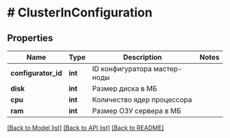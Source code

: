 # # ClusterInConfiguration

## Properties

Name | Type | Description | Notes
------------ | ------------- | ------------- | -------------
**configurator_id** | **int** | ID конфигуратора мастер-ноды |
**disk** | **int** | Размер диска в МБ |
**cpu** | **int** | Количество ядер процессора |
**ram** | **int** | Размер ОЗУ сервера в МБ |

[[Back to Model list]](../../README.md#models) [[Back to API list]](../../README.md#endpoints) [[Back to README]](../../README.md)
